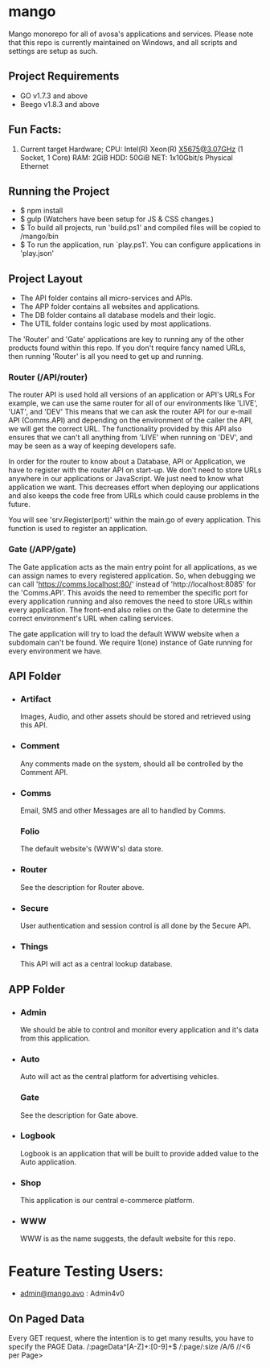 # mango
Mango monorepo for all of avosa's applications and services.
Please note that this repo is currently maintained on Windows, and all scripts and settings are setup as such.

## Project Requirements
* GO v1.7.3 and above
* Beego v1.8.3 and above

## Fun Facts:
1. Current target Hardware;
  CPU: Intel(R) Xeon(R) X5675@3.07GHz (1 Socket, 1 Core)
  RAM: 2GiB
  HDD: 50GiB
  NET: 1x10Gbit/s Physical Ethernet

## Running the Project
* $ npm install
* $ gulp (Watchers have been setup for JS & CSS changes.)
* $ To build all projects, run 'build.ps1' and compiled files will be copied to /mango/bin
* $ To run the application, run `play.ps1'. You can configure applications in 'play.json'

## Project Layout
* The API folder contains all micro-services and APIs.
* The APP folder contains all websites and applications.
* The DB folder contains all database models and their logic.
* The UTIL folder contains logic used by most applications.

The 'Router' and 'Gate' applications are key to running any of the other products found within this repo.
If you don't require fancy named URLs, then running 'Router' is all you need to get up and running.

### Router (/API/router)
The router API is used hold all versions of an application or API's URLs
For example, we can use the same router for all of our environments like 'LIVE', 'UAT', and 'DEV'
This means that we can ask the router API for our e-mail API (Comms.API) and depending on the environment of the caller
the API, we will get the correct URL.
The functionality provided by this API also ensures that we can't all anything from 'LIVE' when running on 'DEV',
and may be seen as a way of keeping developers safe.

In order for the router to know about a Database, API or Application, we have to register with the router API on start-up.
We don't need to store URLs anywhere in our applications or JavaScript.
We just need to know what application we want.
This decreases effort when deploying our applications and also keeps the code free from URLs which could cause problems in the future.

You will see 'srv.Register(port)' within the main.go of every application.
This function is used to register an application.

### Gate (/APP/gate)
The Gate application acts as the main entry point for all applications, as we can assign names to every registered application.
So, when debugging we can call 'https://comms.localhost:80/' instead of 'http://localhost:8085' for the 'Comms.API'.
This avoids the need to remember the specific port for every application running and also removes the need to store URLs within every application.
The front-end also relies on the Gate to determine the correct environment's URL when calling services.

The gate application will try to load the default WWW website when a subdomain can't be found.
We require 1(one) instance of Gate running for every environment we have.

## API Folder
- ### Artifact
  Images, Audio, and other assets should be stored and retrieved using this API.
- ### Comment
  Any comments made on the system, should all be controlled by the Comment API.
- ### Comms
  Email, SMS and other Messages are all to handled by Comms.
  ### Folio
  The default website's (WWW's) data store.
- ### Router
  See the description for Router above.
- ### Secure
  User authentication and session control is all done by the Secure API.
- ### Things
  This API will act as a central lookup database.

## APP Folder
- ### Admin
  We should be able to control and monitor every application and it's data from this application.
- ### Auto
  Auto will act as the central platform for advertising vehicles.
  ### Gate
  See the description for Gate above.
- ### Logbook
  Logbook is an application that will be built to provide added value to the Auto application.
- ### Shop
  This application is our central e-commerce platform.
- ### WWW
  WWW is as the name suggests, the default website for this repo.

# Feature Testing Users:
* admin@mango.avo : Admin4v0

## On Paged Data
Every GET request, where the intention is to get many results, you have to specify the PAGE Data.
/:pageData^[A-Z]+:[0-9]+$
/:page/:size
/A/6
/<Page A>/<6 per Page>